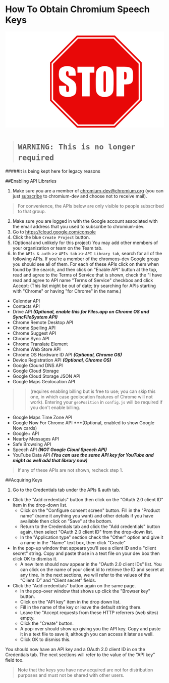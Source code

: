 # How To Obtain Chromium Speech Keys
![](/docs/stop.png)
># `WARNING: This is no longer required`
#####It is being kept here for legacy reasons

##Enabling API Libraries


1. Make sure you are a member of [chromium-dev@chromium.org](https://groups.google.com/a/chromium.org/forum/?fromgroups#!forum/chromium-dev)  (you can just [subscribe](https://groups.google.com/a/chromium.org/forum/?fromgroups#!forum/chromium-dev) to chromium-dev and choose not to receive mail). 
> For convenience, the APIs below are only visible to people subscribed to that group.
2. Make sure you are logged in with the Google account associated with the email address that you used to subscribe to chromium-dev.
3. Go to https://cloud.google.com/console
4. Click the blue `Create Project` button.
5. (Optional and unlikely for this project) You may add other members of your organization or team on the Team tab.
6. In the `APIs & auth` >> `APIs tab` >> `API Library tab`, search for all of the following APIs. If you're a member of the chromeos-dev Google group you should see all of them. For each of these APIs click on them when found by the search, and then click on "Enable API" button at the top, read and agree to the Terms of Service that is shown, check the "I have read and agree to API name "Terms of Service" checkbox and click Accept: 
(This list might be out of date; try searching for APIs starting with "Chrome" or having "for Chrome" in the name.)
  * Calendar API
  * Contacts API
  * Drive API ***(Optional, enable this for Files.app on Chrome OS and SyncFileSystem API)***
  * Chrome Remote Desktop API
  * Chrome Spelling API
  * Chrome Suggest API
  * Chrome Sync API
  * Chrome Translate Element
  * Chrome Web Store API
  * Chrome OS Hardware ID API ***(Optional, Chrome OS)***
  * Device Registration API ***(Optional, Chrome OS)***
  * Google Clound DNS API
  * Google Cloud Storage
  * Google Cloud Storage JSON API
  * Google Maps Geolocation API 
>>(requires enabling billing but is free to use; you can skip this one, in which case geolocation features of Chrome will not work). 
>> Entering your `geoPosition` in `config.js` will be required if you don't enable billing.
  * Google Maps Time Zone API
  * Google Now For Chrome API ***(Optional, enabled to show Google Now cards)
  * Google+ API
  * Nearby Messages API
  * Safe Browsing API
  * Speech API ***(NOT Google Cloud Speech API)***
  * YouTube Data API ***(You can use the same API key for YouTube and might as well add that library now)***

> If any of these APIs are not shown, recheck step 1.

##Acquiring Keys
1. Go to the Credentials tab under the APIs & auth tab.
- Click the "Add credentials" button then click on the "OAuth 2.0 client ID" item in the drop-down list.
  - Click on the "Configure consent screen" button. Fill in the "Product name" (name it anything you want) and other details if you have available then click on "Save" at the bottom. 
  - Return to the Credentials tab and click the "Add credentials" button again, then select "OAuth 2.0 client ID" from the drop-down list.
  - In the "Application type" section check the "Other" option and give it a name in the "Name" text box, then click "Create"
- In the pop-up window that appears you'll see a client ID  and a "client secret" string. Copy and paste those in a text file on your dev box then click OK to dismiss it.
  - A new item should now appear in the "OAuth 2.0 client IDs" list. You can click on the name of your client id to retrieve the ID and secret at any time. In the next sections, we will refer to the values of the “Client ID” and “Client secret” fields.
- Click the "Add credentials" button again on the same page. 
  - In the pop-over window that shows up click the "Browser key" button.
  - Click on the "API key" item in the drop down list.
  - Fill in the name of the key or leave the default string there. 
  - Leave the "Accept requests from these HTTP referrers (web sites) empty.
  - Click the "Create" button.
  - A pop-over should show up giving you the API key. Copy and paste it in a text file to save it, although you can access it later as well.
  - Click OK to dismiss this.

You should now have an API key and a OAuth 2.0 client ID in on the Credentials tab. The next sections will refer to the value of the “API key” field too.
> Note that the keys you have now acquired are not for distribution purposes and must not be shared with other users.